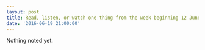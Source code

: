```yaml
---
layout: post
title: Read, listen, or watch one thing from the week beginning 12 June 2016
date: '2016-06-19 21:00:00'
---
```

Nothing noted yet.
